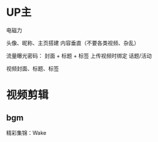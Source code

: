 

# UP主
电磁力

头像、昵称、主页搭建
内容垂直（不要各类视频、杂乱）

流量曝光密码：
封面 + 标题 + 标签
上传视频时绑定 话题/活动

视频封面、标题、标签


# 视频剪辑

## bgm
精彩集锦：Wake